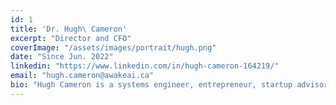```yaml
---
id: 1
title: 'Dr. Hugh\ Cameron'
excerpt: "Director and CFO"
coverImage: "/assets/images/portrait/hugh.png"
date: "Since Jun. 2022"
linkedin: "https://www.linkedin.com/in/hugh-cameron-164219/"
email: "hugh.cameron@awakeai.ca"
bio: "Hugh Cameron is a systems engineer, entrepreneur, startup advisor and investor.  After a career as R&D director at Bell-Northern Research and Nortel Networks where he delivered pioneering telephone network management and interactive customer service applications, he became co-founder and CTO of a Canadian company providing outsourced medical transcription and web applications for medical departments, faculties and hospitals.  At the time of its sale, Accentus had  grown to become Canada’s largest supplier of outsourced transcription services. Hugh received his BSc in mathematics and engineering from Queen’s University and his PhD in applied mathematics from the University of Cambridge."
---
```


